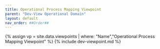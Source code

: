 ```yaml
---
title: Operational Process Mapping Viewpoint
parent: "Dev-View Operational Domain"
layout: default
nav_order: ##Order##
---
```

{% assign vp = site.data.viewpoints | where: "Name","Operational Process Mapping Viewpoint" %}
{% include dev-viewpoint.md %}